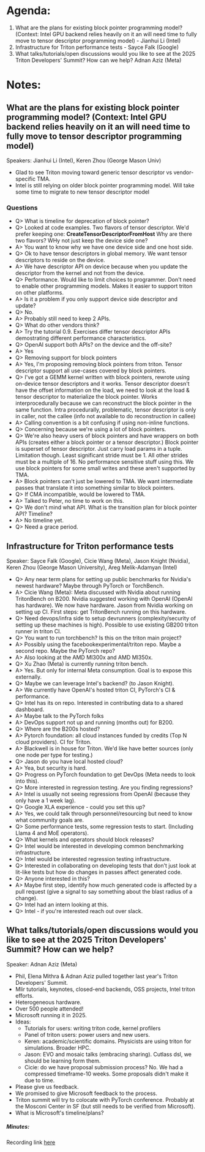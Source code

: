 # Agenda:
1. What are the plans for existing block pointer programming model? (Context: Intel GPU backend relies heavily on it an will need time to fully move to tensor descriptor programming model) - Jianhui Li (Intel)
2. Infrastructure for Triton performance tests - Sayce Falk (Google)
3. What talks/tutorials/open discussions would you like to see at the 2025 Triton Developers' Summit? How can we help? Adnan Aziz (Meta)

# Notes:

## What are the plans for existing block pointer programming model? (Context: Intel GPU backend relies heavily on it an will need time to fully move to tensor descriptor programming model)
Speakers: Jianhui Li (Intel), Keren Zhou (George Mason Univ)

* Glad to see Triton moving toward generic tensor descriptor vs vendor-specific TMA.
* Intel is still relying on older block pointer programming model. Will take some time to migrate to new tensor descriptor model

### Questions
* Q> What is timeline for deprecation of block pointer?
* Q> Looked at code examples. Two flavors of tensor descriptor. We'd prefer keeping one: **CreateTensorDescriptorFromHost** Why are there two flavors?  WHy not just keep the device side one?
* A> You want to know why we have one device side and one host side.
* Q> Ok to have tensor descriptors in global memory. We want tensor descriptors to reside on the device.
* A> We have descriptor API on device because when you update the descriptor from the kernel and not from the device.
* Q> Performance. Would like to limit choices to programmer. Don't need to enable other programming models. Makes it easier to support triton on other platforms.
* A> Is it a problem if you only support device side descriptor and update?
* Q> No.
* A> Probably still need to keep 2 APIs.
* Q> What do other vendors think?
* A> Try the tutorial 0.9. Exercises differ tensor descriptor APIs demostrating different performance characteristics.
* Q> OpenAI support both APIs? on the device and the off-site?
* A> Yes
* Q> Removing support for block pointers
* A> Yes, I'm proposing removing block pointers from triton. Tensor descriptor support all use-cases covered by block pointers.
* Q> I've got a GEMM kernel written with block pointers, rewrote using on-device tensor descriptors and it works. Tensor descriptor doesn't have the offset information on the load, we need to look at the load & tensor descriptor to materialize the block pointer. Works interprocedurally because we can reconstruct the block pointer in the same function. Intra procedurally, problematic, tensor descriptor is only in caller, not the callee (info not available to do reconstruction in callee)
* A> Calling convention is a bit confusing if using non-inline functions.
* Q> Concerning because we're using a lot of block pointers.
* Q> We're also heavy users of block pointers and have wrappers on both APIs (creates either a block pointer or a tensor descriptor.)  Block pointer is superset of tensor descriptor. Just carry load params in a tuple. Limitation though. Least significant stride must be 1. All other strides must be a multiple of 16. No performance sensitive stuff using this. We use block pointers for some small writes and these aren't supported by TMA.
* A> Block pointers can't just be lowered to TMA. We want intermediate passes that translate it into something similar to block pointers.
* Q> If CMA incompatible, would be lowered to TMA.
* A> Talked to Peter, no time to work on this.
* Q> We don't mind what API. What is the transition plan for block pointer API? Timeline?
* A> No timeline yet.
* Q> Need a grace period.

## Infrastructure for Triton performance tests
Speaker: Sayce Falk (Google), Cicie Wang (Meta), Jason Knight (Nvidia), Keren Zhou (George Mason University), Areg Melik-Adamyan (Intel)

* Q> Any near term plans for setting up public benchmarks for Nvidia's newest hardware? Maybe through PyTorch or TorchBench.
* A> Cicie Wang (Meta): Meta discussed with Nvidia about running TritonBench on B200. Nvidia suggested working with OpenAI (OpenAI has hardware). We now have hardware. Jason from Nvidia working on setting up CI. First steps: get TritonBench running on this hardware.
* Q> Need devops/infra side to setup devrunners (complexity/security of setting up these machines is high). Possible to use existing GB200 triton runner in triton CI.
* Q> You want to run torchbench? Is this on the triton main project?
* A> Possibly using the facebookexperimental/triton repo. Maybe a second repo. Maybe the PyTorch repo?
* A> Also looking at the AMD MI300x and AMD MI350x.
* Q> Xu Zhao (Meta) is currently running triton bench.
* A> Yes. But only for internal Meta consumption. Goal is to expose this externally.
* Q> Maybe we can leverage Intel's backend? (to Jason Knight).
* A> We currently have OpenAI's hosted triton CI, PyTorch's CI & performance.
* Q> Intel has its on repo. Interested in contributing data to a shared dashboard.
* A> Maybe talk to the PyTorch folks
* A> DevOps support not up and running (months out) for B200.
* Q> Where are the B200s hosted?
* A> Pytorch foundation: all cloud instances funded by credits (Top N cloud providers). CI for Triton.
* A> Blackwell is in house for Triton.  We'd like have better sources (only one node per type for testing.)
* Q> Jason do you have local hosted cloud?
* A> Yea, but security is hard.
* Q> Progress on PyTorch foundation to get DevOps (Meta needs to look into this).
* Q> More interested in regression testing.  Are you finding regressions?
* A> Intel is usually not seeing regressions from OpenAI (because they only have a 1 week lag).
* Q> Google XLA experience - could you set this up?
* A> Yes, we could talk through personnel/resourcing but need to know what community goals are.
* Q> Some performance tests, some regression tests to start. (Including Llama 4 and MoE operators).
* Q> What kernels and operators should block releases?
* Q> Intel would be interested in developing common benchmarking infrastructure.
* Q> Intel would be interested regression testing infrastructure.
* Q> Interested in collaborating on developing tests that don't just look at lit-like tests but how do changes in passes affect generated code.
* Q> Anyone interested in this?
* A> Maybe first step, identify how much generated code is affected by a pull request (give a signal to say something about the blast radius of a change).
* Q> Intel had an intern looking at this.
* Q> Intel<Alexander> - if you're interested reach out over slack. 

## What talks/tutorials/open discussions would you like to see at the 2025 Triton Developers' Summit? How can we help?
Speaker: Adnan Aziz (Meta)

* Phil, Elena Mithra & Adnan Aziz pulled together last year's Triton Developers' Summit.
* Mlir tutorials, keynotes, closed-end backends, OSS projects, Intel triton efforts.
* Heterogeneous hardware.
* Over 500 people attended!
* Microsoft running it in 2025.
* Ideas:
  * Tutorials for users: writing triton code, kernel profilers
  * Panel of triton users: power users and new users.
  * Keren: academic/scientific domains. Physicists are using triton for simulations. Broader HPC.
  * Jason: EVO and mosaic talks (embracing sharing). Cutlass dsl, we should be learning form them.
  * Cicie: do we have proposal submission process? No. We had a compressed timeframe-10 weeks. Some proposals didn't make it due to time.
* Please give us feedback.
* We promised to give Microsoft feedback to the process.
* Triton summit will try to colocate with PyTorch conference.  Probably at the Mosconi Center in SF (but still needs to be verified from Microsoft).
* What is Microsoft's timeline/plans?

##### Minutes:
Recording link [here](https://youtu.be/W16BrXc5BYE)
